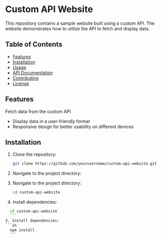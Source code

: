 # Custom API Website
This repository contains a sample website built using a custom API. The website demonstrates how to utilize the API to fetch and display data.

## Table of Contents
- [Features](#features)
- [Installation](#installation)
- [Usage](#usage)
- [API Documentation](#api-documentation)
- [Contributing](#contributing)
- [License](#license)
## Features
Fetch data from the custom API
- Display data in a user-friendly format
- Responsive design for better usability on different devices

## Installation
1. Clone the repository:

    ```sh
    git clone https://github.com/yourusername/custom-api-website.git
    ```
2. Navigate to the project directory:

2. Navigate to the project directory:

    ```sh
    cd custom-api-website
    ```
3. Install dependencies:
  ```sh
    cd custom-api-website
    ```
3. Install dependencies:
 ```sh
    npm install
    ```
